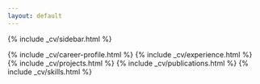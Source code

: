 ```yaml
---
layout: default
---
```


{% include _cv/sidebar.html %}

<div class="main-wrapper">

   {% include _cv/career-profile.html %}
   {% include _cv/experience.html %}
   {% include _cv/projects.html %}
   {% include _cv/publications.html %}
   {% include _cv/skills.html %}

</div>
